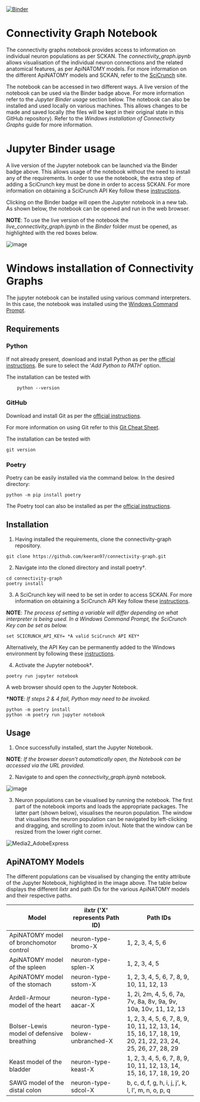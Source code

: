 [![Binder](https://mybinder.org/badge_logo.svg)](https://mybinder.org/v2/gh/keeran97/connectivity-graph/51ff801)

# Connectivity Graph Notebook

The connectivity graphs notebook provides access to information on individual neuron populations as per SCKAN. The *connectivity_graph.ipynb* allows visualisation of the individual neuron connections and the related anatomical features, as per ApiNATOMY models. For more information on the different ApiNATOMY models and SCKAN, refer to the [SciCrunch](https://scicrunch.org/sawg/about/SCKAN) site.

The notebook can be accessed in two different ways. A live version of the notebook can be used via the Binder badge above. For more information refer to the *Jupyter Binder usage* section below. The notebook can also be installed and used locally on various machines. This allows changes to be made and saved locally (the files will be kept in their original state in this GitHub repository). Refer to the *Windows installation of Connectivity Graphs* guide for more information.

# Jupyter Binder usage

A live version of the Jupyter notebook can be launched via the Binder badge above. This allows usage of the notebook without the need to install any of the requirements. In order to use the notebook, the extra step of adding a SciCrunch key must be done in order to access SCKAN. For more information on obtaining a SciCrunch API Key follow these [instructions](https://docs.sparc.science/docs/accessing-scicrunch-vocabulary-services#getting-an-api-key-to-access-scicrunch).

Clicking on the Binder badge will open the Jupyter notebook in a new tab. As shown below, the notebook can be opened and run in the web browser.

**NOTE**: To use the live version of the notebook the *live_connectivity_graph.ipynb* in the *Binder* folder must be opened, as highlighted with the red boxes below.

![image](https://github.com/keeran97/connectivity-graph/assets/85910337/aa6f3b0d-afa5-4064-8ab4-187d105b65aa)

# Windows installation of Connectivity Graphs

The jupyter notebook can be installed using various command interpreters. In this case, the notebook was installed using the [Windows Command Prompt](https://www.lifewire.com/how-to-open-command-prompt-2618089).

## Requirements

### Python
If not already present, download and install Python as per the [official instructions](https://www.python.org/downloads/). Be sure to select the ‘*Add Python to PATH*’ option.
                      
The installation can be tested with
```
    python --version
```

### GitHub
Download and install Git as per the [official instructions](https://github.com/git-guides/install-git).

For more information on using Git refer to this [Git Cheat Sheet](https://education.github.com/git-cheat-sheet-education.pdf).

The installation can be tested with 
```
git version
```

### Poetry
Poetry can be easily installed via the command below. In the desired directory:
```
python -m pip install poetry
```

The Poetry tool can also be installed as per the [official instructions](https://python-poetry.org/docs/#installation).

## Installation

1.	 Having installed the requirements, clone the connectivity-graph repository.
```
git clone https://github.com/keeran97/connectivity-graph.git
```

2.	Navigate into the cloned directory and install poetry†.
```
cd connectivity-graph
poetry install
```

3.	A SciCrunch key will need to be set in order to access SCKAN. For more information on obtaining a SciCrunch API Key follow these [instructions](https://docs.sparc.science/docs/accessing-scicrunch-vocabulary-services#getting-an-api-key-to-access-scicrunch).

**NOTE**: *The process of setting a variable will differ depending on what interpreter is being used. In a Windows Command Prompt, the SciCrunch Key can be set as below.*
```
set SCICRUNCH_API_KEY= *A valid SciCrunch API KEY*
```

Alternatively, the API Key can be permanently added to the Windows environment by following these [instructions](https://www.howtogeek.com/787217/how-to-edit-environment-variables-on-windows-10-or-11/).

4.	Activate the Jupyter notebook†.
```
poetry run jupyter notebook
```

A web browser should open to the Jupyter Notebook.

**†NOTE**: *If steps 2 & 4 fail, Python may need to be invoked.*
```
python -m poetry install
python -m poetry run jupyter notebook
```

## Usage
1.	Once successfully installed, start the Jupyter Notebook.

**NOTE**: *If the browser doesn’t automatically open, the Notebook can be accessed via the URL provided.*

2.	Navigate to and open the *connectivity_graph.ipynb* notebook.

![image](https://github.com/keeran97/connectivity-graph/assets/85910337/8574979c-987f-410c-8549-cb38c958444f)
 
3.	Neuron populations can be visualised by running the notebook. The first part of the notebook imports and loads the appropriate packages. The latter part (shown below), visualises the neuron population. The window that visualises the neuron population can be navigated by left-clicking and dragging, and scrolling to zoom in/out. Note that the window can be resized from the lower right corner.

![Media2_AdobeExpress](https://github.com/keeran97/connectivity-graph/assets/85910337/ace31ffb-7d95-4bf6-9d1c-a73cab7b4c9e)

## ApiNATOMY Models

The different populations can be visualised by changing the entity attribute of the Jupyter Notebook, highlighted in the image above. 
The table below displays the different ilxtr and path IDs for the various ApiNATOMY models and their respective paths.

| **Model**                                 | **ilxtr** ('X' represents Path ID) | **Path IDs**                                                          |
| ----------------------------------------- | ---------------------------------- | --------------------------------------------------------------------- |
| ApiNATOMY model of bronchomotor control   | neuron-type-bromo-X                | 1, 2, 3, 4, 5, 6                                                      |
| ApiNATOMY model of the spleen             | neuron-type-splen-X                | 1, 2, 3, 4, 5                                                         |
| ApiNATOMY model of the stomach            | neuron-type-sstom-X                | 1, 2, 3, 4, 5, 6, 7, 8, 9, 10, 11, 12, 13                             |
| Ardell-Armour model of the heart          | neuron-type-aacar-X                | 1, 2i, 2m, 4, 5, 6, 7a, 7v, 8a, 8v, 9a, 9v, 10a, 10v, 11, 12, 13      |
| Bolser-Lewis model of defensive breathing | neuron-type-bolew-unbranched-X     | 1, 2, 3, 4, 5, 6, 7, 8, 9, 10, 11, 12, 13, 14, 15, 16, 17, 18, 19, 20, 21, 22, 23, 24, 25, 26, 27, 28, 29 |
| Keast model of the bladder                | neuron-type-keast-X                | 1, 2, 3, 4, 5, 6, 7, 8, 9, 10, 11, 12, 13, 14, 15, 16, 17, 18, 19, 20 |
| SAWG model of the distal colon            | neuron-type-sdcol-X                | b, c, d, f, g, h, i, j, j’, k, l, l’, m, n, o, p, q                   |
